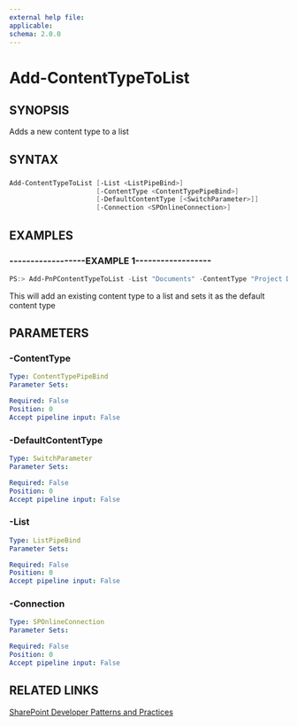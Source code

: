 ```yaml
---
external help file:
applicable: 
schema: 2.0.0
---
```

# Add-ContentTypeToList

## SYNOPSIS
Adds a new content type to a list

## SYNTAX 

### 
```powershell
Add-ContentTypeToList [-List <ListPipeBind>]
                      [-ContentType <ContentTypePipeBind>]
                      [-DefaultContentType [<SwitchParameter>]]
                      [-Connection <SPOnlineConnection>]
```

## EXAMPLES

### ------------------EXAMPLE 1------------------
```powershell
PS:> Add-PnPContentTypeToList -List "Documents" -ContentType "Project Document" -DefaultContentType
```

This will add an existing content type to a list and sets it as the default content type

## PARAMETERS

### -ContentType


```yaml
Type: ContentTypePipeBind
Parameter Sets: 

Required: False
Position: 0
Accept pipeline input: False
```

### -DefaultContentType


```yaml
Type: SwitchParameter
Parameter Sets: 

Required: False
Position: 0
Accept pipeline input: False
```

### -List


```yaml
Type: ListPipeBind
Parameter Sets: 

Required: False
Position: 0
Accept pipeline input: False
```

### -Connection


```yaml
Type: SPOnlineConnection
Parameter Sets: 

Required: False
Position: 0
Accept pipeline input: False
```

## RELATED LINKS

[SharePoint Developer Patterns and Practices](http://aka.ms/sppnp)